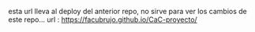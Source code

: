 esta url lleva al deploy del anterior repo, no sirve para ver los cambios de este repo... url : https://facubrujo.github.io/CaC-proyecto/
